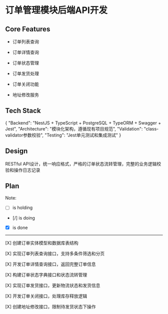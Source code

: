 # 订单管理模块后端API开发

## Core Features

- 订单列表查询

- 订单详情查询

- 订单状态管理

- 订单发货处理

- 订单关闭功能

- 地址修改服务

## Tech Stack

{
  "Backend": "NestJS + TypeScript + PostgreSQL + TypeORM + Swagger + Jest",
  "Architecture": "模块化架构，遵循现有项目规范",
  "Validation": "class-validator参数校验",
  "Testing": "Jest单元测试和集成测试"
}

## Design

RESTful API设计，统一响应格式，严格的订单状态流转管理，完整的业务逻辑校验和操作日志记录

## Plan

Note: 

- [ ] is holding
- [/] is doing
- [X] is done

---

[X] 创建订单实体模型和数据库表结构

[X] 实现订单列表查询接口，支持多条件筛选和分页

[X] 开发订单详情查询接口，返回完整订单信息

[X] 构建订单状态字典接口和状态流转管理

[X] 实现订单发货接口，更新物流状态和发货信息

[X] 开发订单关闭接口，处理库存释放逻辑

[X] 创建地址修改接口，限制待发货状态下操作
